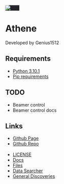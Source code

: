 <link rel="stylesheet" href="/athene/static/styles/md.css">
<link rel="shortcut icon" type="image/x-icon" href="/athene/favicon.ico">

<img style="background-color: #28292E" src="/athene/favicon.ico" alt="Icon">

# Athene

Developed by Genius1512

## Requirements

- [Python 3.10.1](https://www.python.org/downloads/release/python-3101/ "Python 3.10.1 Download site")
- [Pip requirements](requirements.txt "Requirements for the python app")

## TODO

- Beamer control
- Beamer control docs

## Links

- [Github Page](https://genius1512.github.io/athene "Github Page")
- [Github Repo](https://github.com/genius1512/athene)
<br><br>
- [LICENSE](license.txt "License")
- [Docs](https://genius1512.github.io/athene/docs/ "Athene Documentation")
- [Files](https://genius1512.github.io/athene/files "Files to download")
- [Data Searcher](https://genius1512.github.io/athene/datasearcher)
- [General Discoveries](https://genius1512.github.io/athene/discoveries)

